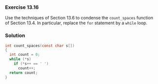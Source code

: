 ### Exercise 13.16
Use the techniques of Section 13.6 to condense the `count_spaces` function of Section 13.4. In particular, replace the `for` statement by a `while` loop.  
  
### Solution
```c
int count_spaces(const char s[])
{
  int count = 0;
  while (*s)
    if (*s++ == ' ')
      count++;
  return count;
}
```
